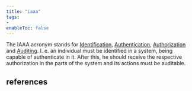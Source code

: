 ```yaml
---
title: "iaaa"
tags:
- 
enableToc: false
---
```


The IAAA acronym stands for [Identification](notes/identification.md), [Authentication](notes/authentication.md), [ Authorization](notes/authorization.md) and [Auditing](notes/auditing.md). I. e. an individual must be identified in a system, being capable of authenticate in it. After this, he should receive the respective authorization in the parts of the system and its actions must be auditable.

## references
